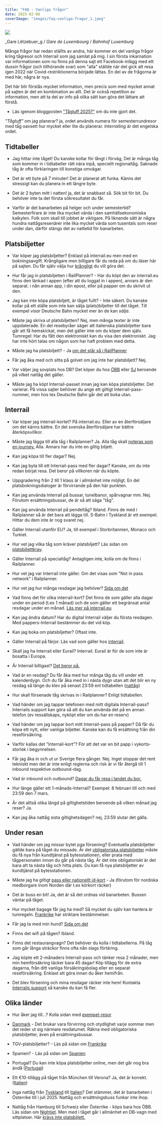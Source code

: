 ```yaml
---
title: "FAQ - Vanliga frågor"
date: 2025-02-08
coverImage: "images/faq-vanliga-fragor_1.jpeg"
---
```


![](images/faq-vanliga-fragor_1.jpeg?w=600)

<figcaption>

_Gare Lëtzebuer_g / _Gare de Luxembourg_ / _Bahnhof Luxemburg_

</figcaption>

Många frågor har redan ställts av andra, här kommer en del vanliga frågor kring tågresor och Interrail som jag samlat på mig. I sin första inkarnation var informationen som nu finns på denna sajt ett Facebook-inlägg med ett dussin frågor (och tillhörande svar) som "alla" ställde när det gick att resa igen 2022 när Covid-restriktionerna började lättas. En del av de frågorna är med här, några är nya.

Det här blir förstås mycket information, men precis som med mycket annat på sajten är det en kombination av allt. Det är också repetition av information, men att ta del av info på olika sätt kan göra det lättare att förstå.

- Läs igenom bloggposten ["Tågluff 2025?"](https://www.trainfo.eu/2025/01/19/tagluff-2025/) om du inte gjort det.

_"Tågluff"_ om jag planerar? ja, ordet används numera för semesterrundresor med tåg oavsett hur mycket eller lite du planerar. _Interrailing_ är det engelska ordet.

## Tidtabeller

- Jag hittar inte tåget! Du kanske kollar för långt i förväg, Det är många tåg som kommer in i tidtabeller rätt nära inpå, speciellt regionaltåg. Saknade tåg är ofta förklaringen till konstiga omvägar.

- Det är ett byte på 7 minuter! Det är planerat att funka. Känns det stressigt kan du planera in ett längre byte.

- Det är 2 byten mitt i natten! ja, det är snabbast så. Sök bit för bit. Du behöver inte ta det första sökresultatet du får.

- Varför är det banarbeten på helger och under semestertid? Semesterfirare är inte lika mycket värda i den samhällsekonomiska kalkylen. Folk som skall till jobbet är viktigare. På liknande sätt är några hundra nattågsresenärer inte lika mycket värda som tusentals som reser under dan, därför stängs det av nattetid för banarbeten.

## Platsbiljetter

- Var köper jag platsbiljetter? Enklast på interrail.eu men med en bokningsavgift. Krångligare men billigare får du reda på om du läser här på sajten. Du får själv välja hur [krångligt](https://www.trainfo.eu/2024/08/13/kranglar-vi-till-det/) du vill göra det.

- Hur får jag in platsbiljetten i RailPlanner? - Har du köpt den av interrail.eu finns den länkad i appen (efter att du loggat in i appen), annars är den separat. i nån annan app, i din epost, eller på papper om du skrivit ut den.

- Jag kan inte köpa platsbiljett, är tåget fullt? - Inte säkert. Du kanske kollar på ett ställe som inte kan sälja (plats)biljetter till det tåget. Till exempel _visar_ Deutsche Bahn mycket mer än de kan _sälja_.

- Måste jag skriva ut platsbiljetten? Nej, men många texter är inte uppdaterade. En del resebyråer säger att italienska platsbiljetter bara går att få hemskickat, men det gäller inte om du köper dem själv. Tumregel: Har du fått den elektroniskt kan du visa den elektroniskt. Jag har inte hört talas om någon som har haft problem med detta.

- Måste jag ha platsbiljett? - Ja [om det står så i RailPlanner](https://www.trainfo.eu/platsbiljettskrav-eller-inte/)

- Får jag åka med och sitta på golvet om jag inte har platsbiljett? Nej.

- Var väljer jag sovplats hos DB? Det köper du hos [ÖBB](https://www.trainfo.eu/nightjet/) eller [SJ](https://www.trainfo.eu/sverige/) beroende på vilket nattåg det gäller.

- Måste jag ha köpt Interrail-passet innan jag kan köpa platsbiljetter. Det varierar. På vissa sajter behöver du ange ett giltigt Interrail-pass-nummer, men hos tex Deutsche Bahn går det att boka utan.

## Interrail

- Var köper jag interrail-kortet? På interrail.eu. Eller av en återförsäljare om det känns bättre. En del svenska återförsäljare har bättre återköpsvillkor.

- Måste jag lägga till alla tåg i Railplanner? Ja. Alla tåg skall [noteras som en journey.](https://www.trainfo.eu/en-interrail-resa-steg-for-steg/) Alla. Annars har du inte en giltig biljett.

- Kan jag köpa till fler dagar? Nej.

- Kan jag byta till ett Interrail-pass med fler dagar? Kanske, om du inte redan börjat resa. Det beror på villkoren när du köpte.

- Uppgradering från 2 till 1 klass är i allmänhet inte möjligt. En del platsbokningsdialoger är förvirrande på den här punkten.

- Kan jag använda Interrail på bussar, tunelbanor, spårvagnar mm. Nej. Förutom ersättningsbussar, de är så att säga "tåg".

- Kan jag använda Interrail på pendeltåg? Ibland. Finns de med i Railplanner så är det bara att lägga till. S-Bahn i Tyskland är ett exempel. Hittar du dem inte är nog svaret nej.

- Gäller Interrail utanför EU? Ja, till exempel i Storbritannien, Monaco och Turkiet.

- Hur vet jag vilka tåg som kräver platsbiljett? Läs sidan om [platsbiljettkrav](https://www.trainfo.eu/platsbiljettskrav-eller-inte/).

- Gäller Interrail på specialtåg? Antagligen inte, kolla om de finns i Railplanner.

- Hur vet jag var Interrail inte gäller. Om det visas som "Not in pass network" i Railplanner.

- Hur vet jag hur många resdagar jag behöver? [Sida om det](https://www.trainfo.eu/hur-manga-resdagar/)

- Vad finns det för olika interrail-kort? Det finns de som gäller alla dagar under en period (t.ex 1 månad) och de som gäller ett begränsat antal resdagar under en månad. [Läs mer på interrail.eu](https://www.interrail.eu/en/interrail-passes/global-pass)

- Kan jag ändra datum? Har du digital Interrail väljer du första resdagen. Med pappers-Interrail bestämmer du det vid köp.

- Kan jag boka om platsbiljetter? Oftast inte.

- Gäller Interrail på färjor. Läs vad som gäller hos [interrail](https://benefitsportal.eurail.com/?tags=1be1ba1c-80f5-4286-b255-3092f0d486cd).

- Skall jag ha Interrail eller Eurail? Interrail. Eurail är för de som inte är bosatta i Europa.

- Är Interrail billigast? [Det beror på.](https://www.trainfo.eu/ar-interrail-billigast/)

- Vad är en resdag? Du får åka med hur många tåg du vill under ett kalenderdygn. Och du får åka med in i nästa dygn utan att det blir en ny resdag så länge du klev på senast 23:59 enl tidtabellen ([nattåg](https://www.trainfo.eu/nattag/))

- Hur skall försenade tåg skrivas in i Railplanner? Enligt tidtabellen.

- Vad händer om jag tappar telefonen med mitt digitala Interrail-pass? Interrails support kan göra så att du kan använda det på en annan telefon (ev ressällskaps, nyköpt eller om du har en reserv)

- Vad händer om jag tappar bort mitt Interrail-pass på papper? Då får du köpa ett nytt, eller vanliga biljetter. Kanske kan du få ersättning från din reseförsäkring.

- Varför kallas det "Interrail-kort"? För att det var en bit papp i vykorts-storlek i begynnelsen.

- Får jag åka in och ut ur Sverige flera gånger. Nej. Inget stoppar det rent tekniskt men det är inte enligt reglerna och risk är vi får återgå till 1 inbound respektive outbound-dag.

- Vad är inbound och outbound? [Dagar du får resa i landet du bor.](https://www.trainfo.eu/resdagar-i-sverige/)

- Hur länge gäller ett 1-månads-Interrail? Exempel: 8 februari till och med 23:59 den 7 mars.

- Är det alltså olika längd på giltighetstiden beroende på vilken månad jag reser? Ja.

- Kan jag åka nattåg sista giltighetsdagen? nej, 23:59 slutar det gälla.

## Under resan

- Vad händer om jag missar bytet pga försening? Eventuella platsbiljetter gällde bara på tåget du missade. Är det [obligatoriska platsbiljetter](https://www.trainfo.eu/platsbiljettskrav-eller-inte/) måste du få nya från kundtjänst på bytesstationen, eller prata med tågpersonalen _innan_ du går på nästa tåg. Är det inte obligatoriskt är det bara att ta nästa tåg och hitta plats. Du kan få nya platsbiljetter av kundtjänst på bytesstationen.

- Måste jag ha giltigt [pass eller nationellt id-kort](https://polisen.se/tjanster-tillstand/pass-och-nationellt-id-kort/svar-pa-vanliga-fragor-om-pass/) - Ja (förutom för nordiska medborgare inom Norden där t.ex körkort räcker)

- Det är buss en bit! Ja, det är så det ordnas vid banarbeten. Bussen väntar på tåget.

- Hur mycket bagage får jag ha med? Så mycket du själv kan hantera är tumregeln. [Frankrike](https://www.trainfo.eu/frankrike/) har striktare bestämmelser.

- Får jag ta med min hund? [Sida om det](https://www.trainfo.eu/hund/)

- Finns det wifi på tågen? Ibland.

- Finns det restaurangvagn? Det behöver du kolla i tidtabellerna. På tåg som går långa sträckor finns ofta nån slags förtäring.

- Jag köpte ett 2-månaders Interrail-pass och tänker resa 2 månader, men min hemförsäkring täcker bara 45 dagar! Köp tillägg för de extra dagarna, från ditt vanliga försäkringsbolag eller en separat reseförsäkring. Enklast att göra innan du åker hemifrån.

- Det blev försening och mina resdagar räcker inte hem! Kontakta [Interrails support](https://www.interrail.eu/en/support) så kanske du kan få fler.

## Olika länder

- Hur åker jag till...? Kolla sidan med [exempel-resor](https://www.trainfo.eu/exempel-resor/)

- [Danmark](https://www.trainfo.eu/danmark/) - Det brukar vara förvirring och otydlighet varje sommar men det reder ut sig närmare resdatumet. Räkna med obligatoriska platsbiljetter, även på ersättningsbussar.

- TGV-platsbiljetter? - Läs på sidan om [Frankrike](https://www.trainfo.eu/frankrike/)

- Spanien? - Läs på sidan om [Spanien](https://www.trainfo.eu/spanien/)

- Portugal? Du kan inte köpa platsbiljetter online, men det går nog bra ändå ([Portugal](https://www.trainfo.eu/portugal/))

- Ett €10-tillägg på tåget från München till Verona? Ja, det är korrekt. ([Italien](https://www.trainfo.eu/italien/))

- Inga nattåg från [Tyskland](https://www.trainfo.eu/tyskland/) till [Italien](https://www.trainfo.eu/italien/)? Det stämmer, det är banarbeten i Österrike till i juli 2025. Nattåg och ersättningsbuss funkar inte ihop.

- Nattåg från Hamburg till Schweiz eller Österrike - köps bara hos ÖBB. Läs sidan om [Nightjet](https://www.trainfo.eu/nightjet/). Men med i tåget går i allmänhet en DB-vagn med sittplatser. Här [krävs inte platsbiljett.](https://www.trainfo.eu/platsbiljettskrav-eller-inte/)
